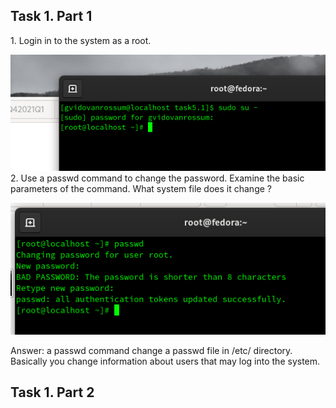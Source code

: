 <h2>Task 1. Part 1</h2>
1. Login in to the system as a root.

![Image 1](img/1.png)
2. Use a passwd command to change the password. Examine the basic parameters of the command. What system file does it change ?

![Image 2](img/2.png)

Answer: a passwd command change a passwd file in /etc/ directory. Basically you change information about users that may log into the system.
<h2>Task 1. Part 2</h2>
